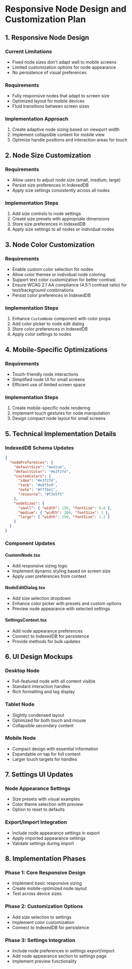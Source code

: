 # Responsive Node Design and Customization Plan

## 1. Responsive Node Design

### Current Limitations
- Fixed node sizes don't adapt well to mobile screens
- Limited customization options for node appearance
- No persistence of visual preferences

### Requirements
- Fully responsive nodes that adapt to screen size
- Optimized layout for mobile devices
- Fluid transitions between screen sizes

### Implementation Approach
1. Create adaptive node sizing based on viewport width
2. Implement collapsible content for mobile view
3. Optimize handle positions and interaction areas for touch

## 2. Node Size Customization

### Requirements
- Allow users to adjust node size (small, medium, large)
- Persist size preferences in IndexedDB
- Apply size settings consistently across all nodes

### Implementation Steps
1. Add size controls to node settings
2. Create size presets with appropriate dimensions
3. Store size preferences in IndexedDB
4. Apply size settings to all nodes or individual nodes

## 3. Node Color Customization

### Requirements
- Enable custom color selection for nodes
- Allow color themes or individual node coloring
- Support text color customization for better contrast
- Ensure WCAG 2.1 AA compliance (4.5:1 contrast ratio) for text/background combinations
- Persist color preferences in IndexedDB

### Implementation Steps
1. Enhance `CustomNode` component with color props
2. Add color picker to node edit dialog
3. Store color preferences in IndexedDB
4. Apply color settings to nodes

## 4. Mobile-Specific Optimizations

### Requirements
- Touch-friendly node interactions
- Simplified node UI for small screens
- Efficient use of limited screen space

### Implementation Steps
1. Create mobile-specific node rendering
2. Implement touch gestures for node manipulation
3. Design compact node layout for small screens

## 5. Technical Implementation Details

### IndexedDB Schema Updates
```json
{
  "nodePreferences": {
    "defaultSize": "medium",
    "defaultColor": "#e3f2fd",
    "customColors": {
      "idea": "#e3f2fd",
      "task": "#e8f5e9",
      "note": "#fff8e1",
      "resource": "#f3e5f5"
    },
    "nodeSizes": {
      "small": { "width": 150, "fontSize": 0.8 },
      "medium": { "width": 200, "fontSize": 1 },
      "large": { "width": 250, "fontSize": 1.2 }
    }
  }
}
```

### Component Updates

#### CustomNode.tsx
- Add responsive sizing logic
- Implement dynamic styling based on screen size
- Apply user preferences from context

#### NodeEditDialog.tsx
- Add size selection dropdown
- Enhance color picker with presets and custom options
- Preview node appearance with selected settings

#### SettingsContext.tsx
- Add node appearance preferences
- Connect to IndexedDB for persistence
- Provide methods for bulk updates

## 6. UI Design Mockups

### Desktop Node
- Full-featured node with all content visible
- Standard interaction handles
- Rich formatting and tag display

### Tablet Node
- Slightly condensed layout
- Optimized for both touch and mouse
- Collapsible secondary content

### Mobile Node
- Compact design with essential information
- Expandable on tap for full content
- Larger touch targets for handles

## 7. Settings UI Updates

### Node Appearance Settings
- Size presets with visual examples
- Color theme selection with preview
- Option to reset to defaults

### Export/Import Integration
- Include node appearance settings in export
- Apply imported appearance settings
- Validate settings during import

## 8. Implementation Phases

### Phase 1: Core Responsive Design
- Implement basic responsive sizing
- Create mobile-optimized node layout
- Test across device sizes

### Phase 2: Customization Options
- Add size selection to settings
- Implement color customization
- Connect to IndexedDB for persistence

### Phase 3: Settings Integration
- Include node preferences in settings export/import
- Add node appearance section to settings page
- Implement preview functionality

